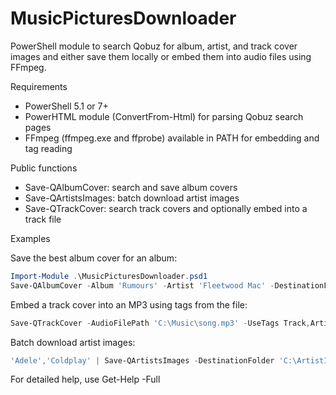 # MusicPicturesDownloader

PowerShell module to search Qobuz for album, artist, and track cover images and either save them locally or embed them into audio files using FFmpeg.

Requirements
- PowerShell 5.1 or 7+
- PowerHTML module (ConvertFrom-Html) for parsing Qobuz search pages
- FFmpeg (ffmpeg.exe and ffprobe) available in PATH for embedding and tag reading

Public functions
- Save-QAlbumCover: search and save album covers
- Save-QArtistsImages: batch download artist images
- Save-QTrackCover: search track covers and optionally embed into a track file

Examples

Save the best album cover for an album:

```powershell
Import-Module .\MusicPicturesDownloader.psd1
Save-QAlbumCover -Album 'Rumours' -Artist 'Fleetwood Mac' -DestinationFolder 'C:\Covers' -Auto
```

Embed a track cover into an MP3 using tags from the file:

```powershell
Save-QTrackCover -AudioFilePath 'C:\Music\song.mp3' -UseTags Track,Artist -Embed -Auto
```

Batch download artist images:

```powershell
'Adele','Coldplay' | Save-QArtistsImages -DestinationFolder 'C:\ArtistImages'
```

For detailed help, use Get-Help <FunctionName> -Full
